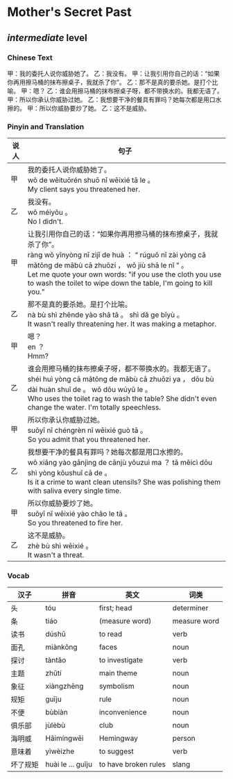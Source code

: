 # Mother's Secret Past
## *intermediate* level

### Chinese Text
甲：我的委托人说你威胁她了。
乙：我没有。
甲：让我引用你自己的话：“如果你再用擦马桶的抹布擦桌子，我就杀了你”。
乙：那不是真的要杀她。是打个比喻。
甲：嗯？
乙：谁会用擦马桶的抹布擦桌子呀，都不带换水的。我都无语了。
甲：所以你承认你威胁过她。
乙：我想要干净的餐具有罪吗？她每次都是用口水擦的。
甲：所以你威胁要炒了她。
乙：这不是威胁。

### Pinyin and Translation
|说人|句子|
|----|----|
|甲|我的委托人说你威胁她了。<br />wǒ de wěituōrén shuō nǐ wēixié tā le 。<br />My client says you threatened her.|
|乙|我没有。<br />wǒ méiyǒu 。<br />No I didn't.|
|甲|让我引用你自己的话：“如果你再用擦马桶的抹布擦桌子，我就杀了你”。<br />ràng wǒ yǐnyòng nǐ zìjǐ de huà ： “ rúguǒ nǐ zài yòng cā mǎtǒng de mābù cā zhuōzi ， wǒ jiù shā le nǐ ” 。<br />Let me quote your own words: "if you use the cloth you use to wash the toilet to wipe down the table, I'm going to kill you."|
|乙|那不是真的要杀她。是打个比喻。<br />nà bù shì zhēnde yào shā tā 。 shì dǎ ge bǐyù 。<br />It wasn't really threatening her. It was making a metaphor.|
|甲|嗯？<br />en ？<br />Hmm?|
|乙|谁会用擦马桶的抹布擦桌子呀，都不带换水的。我都无语了。<br />shéi huì yòng cā mǎtǒng de mābù cā zhuōzi ya ， dōu bù dài huàn shuǐ de 。 wǒ dōu wúyǔ le 。<br />Who uses the toilet rag to wash the table? She didn't even change the water. I'm totally speechless.|
|甲|所以你承认你威胁过她。<br />suǒyǐ nǐ chéngrèn nǐ wēixié guò tā 。<br />So you admit that you threatened her.|
|乙|我想要干净的餐具有罪吗？她每次都是用口水擦的。<br />wǒ xiǎng yào gānjìng de cānjù yǒuzuì ma ？ tā měicì dōu shì yòng kǒushuǐ cā de 。<br />Is it a crime to want clean utensils? She was polishing them with saliva every single time.|
|甲|所以你威胁要炒了她。<br />suǒyǐ nǐ wēixié yào chǎo le tā 。<br />So you threatened to fire her.|
|乙|这不是威胁。<br />zhè bù shì wēixié 。<br />It wasn't a threat.|
### Vocab
|汉子|拼音|英文|词类|
|----|----|----|----|
|头|tóu|first; head|determiner|
|条|tiáo|(measure word)|measure word|
|读书|dúshū|to read|verb|
|面孔|miànkǒng|faces|noun|
|探讨|tàntǎo|to investigate|verb|
|主题|zhǔtí|main theme|noun|
|象征|xiàngzhēng|symbolism|noun|
|规矩|guīju|rule|noun|
|不便|bùbiàn|inconvenience|noun|
|俱乐部|jùlèbù|club|noun|
|海明威|Hǎimíngwēi|Hemingway|person|
|意味着|yìwèizhe|to suggest|verb|
|坏了规矩|huài le ... guīju|to have broken rules|slang|